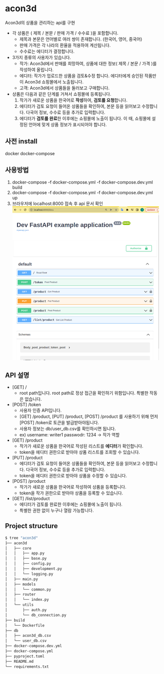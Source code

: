 # acon3d

Acon3d의 상품을 관리하는 api를 구현

- 각 상품은 ( 제목 / 본문 / 판매 가격 / 수수료 )을 포함합니다.
    - 제목과 본문은 언어별로 여러 쌍이 존재합니다. (한국어, 영어, 중국어)
    - 판매 가격은 각 나라의 환율을 적용하여 계산됩니다.
    - 수수료는 에디터가 결정합니다.
- 3가지 종류의 사용자가 있습니다.
    - 작가: Acon3d에서 판매를 희망하여, 상품에 대한 정보( 제목 / 본문 / 가격 )를 작성하여 올립니다.
    - 에디터: 작가가 업로드한 상품을 검토&수정 합니다. 에디터에게 승인된 작품만이 Acon3d 쇼핑몰에서 노출됩니다.
    - 고객: Acon3d에서 상품들을 둘러보고 구매합니다.
- 상품은 다음과 같은 단계를 거쳐서 쇼핑몰에 등록됩니다.
    1. 작가가 새로운 상품을 한국어로 **작성**하여, **검토를 요청**합니다.
    2. 에디터가 검토 요청이 들어온 상품들을 확인하여, 본문 등을 읽어보고 수정합니다. 다국어 정보, 수수료 등을 추가로 입력합니다.
    3. 에디터가 **검토를 완료**한 이후에는 쇼핑몰에 노출이 됩니다. 이 때, 쇼핑몰에 설정된 언어에 맞게 상품 정보가 표시되어야 합니다.


## 사전 install
docker
docker-compose
## 사용방법

1. docker-compose -f docker-compose.yml -f docker-compose.dev.yml build
1. docker-compose -f docker-compose.yml -f docker-compose.dev.yml up
1. 브라우저에 localhost:8000 접속 후 api 문서 확인
![img](/docs/Screenshot%20from%202022-07-26%2002-59-24.png)

## API 설명
- [GET] /
    - root path입니다. root path로 정상 접근을 확인하기 위함입니다. 특별한 작동은 없습니다.
- [POST] /token
    - 사용자 인증 API입니다.
    - [GET] /product, [PUT] /product, [POST] /product 를 사용하기 위해 먼저 [POST] /token로 토큰을 발급받아야됩니다.
    - 사용자 정보는 db/user_db.csv를 확인하시면 됩니다.
    - ex) username: writer1 passwodr: 1234 -> 작가 역할
- [GET] /product
    - 작가가 새로운 상품을 한국어로 작성된 리스트를 **에디터**가 확인합니다.
    - token을 에디터 권한으로 받아야 상품 리스트를 조회할 수 있습니다.
- [PUT] /product
    - 에디터가 검토 요청이 들어온 상품들을 확인하여, 본문 등을 읽어보고 수정합니다. 다국어 정보, 수수료 등을 추가로 입력합니다.
    - token을 에디터 권한으로 받아야 상품을 수정할 수 있습니다.
- [POST] /product
    - 작가가 새로운 상품을 한국어로 작성하여 상품을 등록합니다.
    - token을 작가 권한으로 받아야 상품을 등록할 수 있습니다.
- [GET] /list/product
    - 에디터가 검토를 완료한 이후에는 쇼핑몰에 노출이 됩니다.
    - 특별한 권한 없이 누구나 열람 가능합니다.


## Project structure

```bash
$ tree "acon3d"
├── acon3d
│   ├── core
│   │   ├── app.py
│   │   ├── base.py
│   │   ├── config.py
│   │   ├── development.py
│   │   └── logging.py
│   ├── main.py
│   ├── models
│   │   └── common.py
│   ├── router
│   │   └── index.py
│   └── utils
│       ├── auth.py
│       └── db_connection.py
├── build
│   └── Dockerfile
├── db
│   ├── acon3d_db.csv
│   └── user_db.csv
├── docker-compose.dev.yml
├── docker-compose.yml
├── pyproject.toml
├── README.md
└── requirements.txt
```
